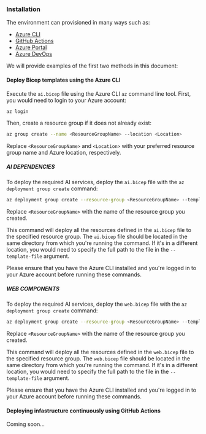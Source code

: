 ### Installation

The environment can provisioned in many ways such as:

- [Azure CLI](#azure-cli)
- [GitHub Actions](#github-actions)
- [Azure Portal](#azure-portal)
- [Azure DevOps](#azure-devops)

We will provide examples of the first two methods in this document:

#### Deploy Bicep templates using the Azure CLI

Execute the `ai.bicep` file using the Azure CLI `az` command line tool. First, you would need to login to your Azure account:

```bash
az login
```

Then, create a resource group if it does not already exist:

```bash
az group create --name <ResourceGroupName> --location <Location>
```

Replace `<ResourceGroupName>` and `<Location>` with your preferred resource group name and Azure location, respectively.

##### AI DEPENDENCIES

To deploy the required AI services, deploy the `ai.bicep` file with the `az deployment group create` command:

```bash
az deployment group create --resource-group <ResourceGroupName> --template-file ai.bicep
```

Replace `<ResourceGroupName>` with the name of the resource group you created.

This command will deploy all the resources defined in the `ai.bicep` file to the specified resource group. The `ai.bicep` file should be located in the same directory from which you're running the command. If it's in a different location, you would need to specify the full path to the file in the `--template-file` argument.

Please ensure that you have the Azure CLI installed and you're logged in to your Azure account before running these commands.

##### WEB COMPONENTS

To deploy the required AI services, deploy the `web.bicep` file with the `az deployment group create` command:

```bash
az deployment group create --resource-group <ResourceGroupName> --template-file web.bicep
```

Replace `<ResourceGroupName>` with the name of the resource group you created.

This command will deploy all the resources defined in the `web.bicep` file to the specified resource group. The `web.bicep` file should be located in the same directory from which you're running the command. If it's in a different location, you would need to specify the full path to the file in the `--template-file` argument.

Please ensure that you have the Azure CLI installed and you're logged in to your Azure account before running these commands.

#### Deploying infastructure continuously using GitHub Actions

Coming soon...    